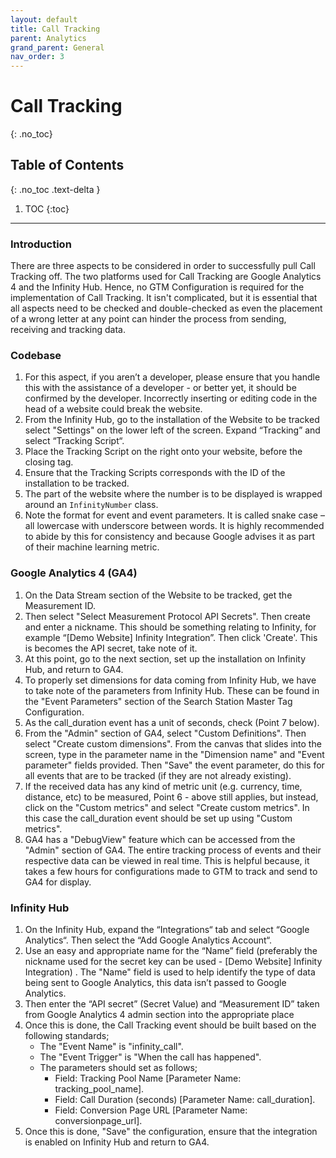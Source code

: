 ```yaml
---
layout: default
title: Call Tracking
parent: Analytics
grand_parent: General
nav_order: 3
---
```


# Call Tracking
{: .no_toc}

## Table of Contents
{: .no_toc .text-delta }

1. TOC
{:toc}
---

### Introduction
There are three aspects to be considered in order to successfully pull Call Tracking off. The two platforms used for Call Tracking are Google Analytics 4 and the Infinity Hub. Hence, no GTM Configuration is required for the implementation of Call Tracking. It isn't complicated, but it is essential that all aspects need to be checked and double-checked as even the placement of a wrong letter at any point can hinder the process from sending, receiving and tracking data.

### Codebase
1. For this aspect, if you aren’t a developer, please ensure that you handle this with the assistance of a developer - or better yet, it should be confirmed by the developer. Incorrectly inserting or editing code in the head of a website could break the website.
2. From the Infinity Hub, go to the installation of the Website to be tracked select "Settings" on the lower left of the screen. Expand “Tracking” and select “Tracking Script“.
3. Place the Tracking Script on the right onto your website, before the closing </head> tag.
4. Ensure that the Tracking Scripts corresponds with the ID of the installation to be tracked.
5. The part of the website where the number is to be displayed is wrapped around an `InfinityNumber` class.
6. Note the format for event and event parameters. It is called snake case – all lowercase with underscore between words. It is highly recommended to abide by this for consistency and because Google advises it as part of their machine learning metric.

### Google Analytics 4 (GA4)
1. On the Data Stream section of the Website to be tracked, get the Measurement ID.
2. Then select "Select Measurement Protocol API Secrets". Then create and enter a nickname. This should be something relating to Infinity, for example “[Demo Website] Infinity Integration”. Then click 'Create'. This is becomes the API secret, take note of it.
3. At this point, go to the next section, set up the installation on Infinity Hub, and return to GA4.
4. To properly set dimensions for data coming from Infinity Hub, we have to take note of the parameters from Infinity Hub. These can be found in the "Event Parameters" section of the Search Station Master Tag Configuration.
5. As the call_duration event has a unit of seconds, check (Point 7 below).
6. From the "Admin" section of GA4, select "Custom Definitions". Then select "Create custom dimensions". From the canvas that slides into the screen, type in the parameter name in the "Dimension name" and "Event parameter" fields provided. Then "Save" the event parameter, do this for all events that are to be tracked (if they are not already existing).
7. If the received data has any kind of metric unit (e.g. currency, time, distance, etc) to be measured, Point 6 - above still applies, but instead, click on the "Custom metrics" and select "Create custom metrics". In this case the call_duration event should be set up using "Custom metrics".
8. GA4 has a "DebugView" feature which can be accessed from the "Admin" section of GA4. The entire tracking process of events and their respective data can be viewed in real time. This is helpful because, it takes a few hours for configurations made to GTM to track and send to GA4 for display.

### Infinity Hub
1. On the Infinity Hub, expand the “Integrations“ tab and select “Google Analytics“. Then select the “Add Google Analytics Account“.
2. Use an easy and appropriate name for the “Name” field (preferably the nickname used for the secret key can be used - [Demo Website] Infinity Integration) . The "Name" field is used to help identify the type of data being sent to Google Analytics, this data isn’t passed to Google Analytics.
3. Then enter the “API secret” (Secret Value) and “Measurement ID” taken from Google Analytics 4 admin section into the appropriate place
4. Once this is done, the Call Tracking event should be built based on the following standards;
    - The "Event Name" is "infinity_call".
    - The "Event Trigger" is "When the call has happened". 
    - The parameters should set as follows;
      - Field: Tracking Pool Name [Parameter Name: tracking_pool_name].
      - Field: Call Duration (seconds) [Parameter Name: call_duration].
      - Field: Conversion Page URL [Parameter Name: conversionpage_url].
5. Once this is done, "Save" the configuration, ensure that the integration is enabled on Infinity Hub and return to GA4.
